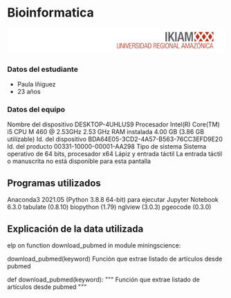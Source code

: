 # **Bioinformatica** 
![Image text](https://github.com/Paulaini11/gbi6_PaulaI/blob/main/tarea6/descarga.png) 

### Datos del estudiante 
- Paula Iñiguez 
- 23 años
### Datos del equipo 
Nombre del dispositivo	DESKTOP-4UHLUS9
Procesador	Intel(R) Core(TM) i5 CPU       M 460  @ 2.53GHz   2.53 GHz
RAM instalada	4.00 GB (3.86 GB utilizable)
Id. del dispositivo	BDA64E05-3CD2-4A57-B563-76CC3EFD9E20
Id. del producto	00331-10000-00001-AA298
Tipo de sistema	Sistema operativo de 64 bits, procesador x64
Lápiz y entrada táctil	La entrada táctil o manuscrita no está disponible para esta pantalla
 
## Programas utilizados
Anaconda3 2021.05 (Python 3.8.8 64-bit) para ejecutar Jupyter Notebook 6.3.0
tabulate (0.8.10)
biopython (1.79)
nglview (3.0.3)
pgeocode (0.3.0)
## Explicación de la data utilizada
elp on function download_pubmed in module miningscience:

download_pubmed(keyword)
    Función que extrae listado de artículos desde pubmed

def download_pubmed(keyword): 
    """ Función que extrae listado de artículos desde pubmed """
    

